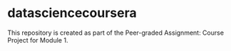 # datasciencecoursera
This repository is created as part of the Peer-graded Assignment: Course Project for Module 1.
